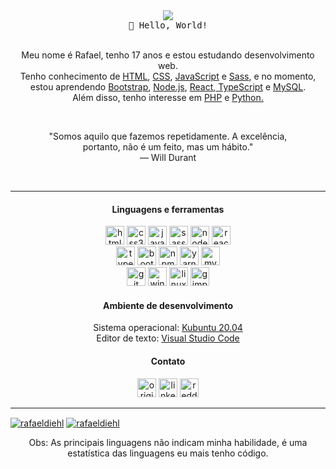 
<div align="center">
 <img src="https://dkrn4sk0rn31v.cloudfront.net/2018/05/29070459/pixelart-octocat.gif" /><br>
  <samp align="center">👋 Hello, World!</samp><br>
</div>

<br>
<p align="center">Meu nome é Rafael, tenho 17 anos e estou estudando desenvolvimento web.<br>Tenho conhecimento de <a target="_blank" href="https://developer.mozilla.org/pt-BR/docs/Web/HTML">HTML</a>, <a target="_blank" href="https://developer.mozilla.org/pt-BR/docs/Web/CSS">CSS</a>, <a target="_blank" href="https://www.javascript.com/">JavaScript</a> e <a target="_blank" href="https://nodejs.org/en/">Sass</a>, e no momento, <br> estou aprendendo <a target="_blank" href="https://getbootstrap.com/">Bootstrap</a>, <a target="_blank" href="https://nodejs.org/en/">Node.js</a>, <a target="_blank" href="https://pt-br.reactjs.org/">React</a>,<a target="_blank" href="https://www.typescriptlang.org/"> TypeScript</a> e <a href="https://www.mysql.com/" target="_blank">MySQL</a>.  <br>Além disso, tenho interesse em <a target="_blank" href="https://www.php.net/">PHP</a> e  <a target="_blank" href="https://www.python.org/">Python.</a></p>
<br>

<p align="center">"Somos aquilo que fazemos repetidamente. A excelência, <br>portanto, não é um feito, mas um hábito."<br>― Will Durant</p>
<br>
<hr>

<h4 align="center">Linguagens e ferramentas</h4>
<p align="center">
<img src="https://devicons.github.io/devicon/devicon.git/icons/html5/html5-plain.svg" alt="html5"  width="30" height="30"/>
<img src="https://devicons.github.io/devicon/devicon.git/icons/css3/css3-plain.svg" alt="css3"  width="30" height="30"/>
<img src="https://devicons.github.io/devicon/devicon.git/icons/javascript/javascript-original.svg" alt="javascript" width="30" height="30"/>
<img src="https://devicons.github.io/devicon/devicon.git/icons/sass/sass-original.svg" alt="sass" width="30" height="30"/>
<img src="https://devicons.github.io/devicon/devicon.git/icons/nodejs/nodejs-plain.svg" alt="nodejs" width="30" height="30"/>
<img src="https://devicons.github.io/devicon/devicon.git/icons/react/react-original.svg" alt="react" width="30" height="30"/><br>
<img src="https://devicon.dev/devicon.git/icons/typescript/typescript-plain.svg" alt="typescript" width="30" height="30"/>
<img src="https://devicons.github.io/devicon/devicon.git/icons/bootstrap/bootstrap-plain.svg" alt="bootstrap" width="30" height="30"/>
  <img src="https://devicons.github.io/devicon/devicon.git/icons/npm/npm-original-wordmark.svg" alt="npm" width="30" height="30"/>
  <img src="https://devicons.github.io/devicon/devicon.git/icons/yarn/yarn-original.svg" alt="yarn" width="30" height="30"/>
  <img src="https://devicon.dev/devicon.git/icons/mysql/mysql-plain.svg" alt="mysql" width="30" height="30"/><br>
  <img src="https://devicon.dev/devicon.git/icons/git/git-plain.svg" alt="git" width="30" height="30"/> 
  <img src="https://devicon.dev/devicon.git/icons/windows8/windows8-original.svg" alt="windows" width="30" height="30"/>
<img src="https://devicon.dev/devicon.git/icons/linux/linux-plain.svg" alt="linux" width="30" height="30"/>
  <img src="https://devicon.dev/devicon.git/icons/gimp/gimp-plain.svg" alt="gimp" width="30" height="30"/> 
</p>

<h4 align="center">Ambiente de desenvolvimento</h4>
<p align="center">Sistema operacional: <a target="_blank" href="https://kubuntu.org/">Kubuntu 20.04</a><br>Editor de texto: <a target="_blank" href="https://code.visualstudio.com/">Visual Studio Code</a></p>

<h4 align="center">Contato</h4>
<p align="center">
<a href="https://github.com/rafaeldiehl" target="_blank"><img src="https://devicons.github.io/devicon/devicon.git/icons/github/github-original.svg" alt="original"  width="30" height="30"></a>
<a href="https://www.linkedin.com/in/rafael-juliani-diehl-94317a198/" target="_blank"><img src="https://devicons.github.io/devicon/devicon.git/icons/linkedin/linkedin-original.svg" alt="linkedin"  width="30" height="30"></a>
<a href="https://www.reddit.com/user/rafaeldiehl" target="_blank"><img src="https://camo.githubusercontent.com/5905f025939697c70f6b76e979e1e3232dcabb0a/68747470733a2f2f73312e6d7a7374617469632e636f6d2f75732f7233302f507572706c65362f76342f39382f63612f61362f39386361613637612d306435632d326430302d633234392d3239383331356634383539652f6d7a6c2e63667278766b6b6f2e706e67" alt="reddit"  width="30" height="30"></a>
</p>

<hr>


  <a target="_blank" href="https://github-readme-stats.vercel.app/api?username=rafaeldiehl&show_icons=true&hide_border=true&count_private=true&include_all_commits=true"><img align="center" src="https://github-readme-stats.vercel.app/api?username=rafaeldiehl&show_icons=true&hide_border=true&count_private=true&include_all_commits=true" alt="rafaeldiehl"/></a>
  <a target="_blank" href="https://github-readme-stats.anuraghazra1.vercel.app/api/top-langs/?username=rafaeldiehl&layout=compact&hide_border=true"><img align="center" src="https://github-readme-stats.anuraghazra1.vercel.app/api/top-langs/?username=rafaeldiehl&layout=compact&hide_border=true" alt="rafaeldiehl" /></a>
  
  <p align="center">Obs: As principais linguagens não indicam minha habilidade, é uma estatística das linguagens eu mais tenho código.</p>
